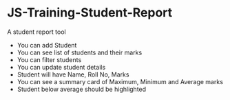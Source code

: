 # JS-Training-Student-Report
A student report tool

* You can add Student 
* You can see list of students and their marks
* You can filter students
* You can update student details
* Student will have Name, Roll No, Marks
* You can see a summary card of Maximum, Minimum and Average marks
* Student below average should be highlighted
